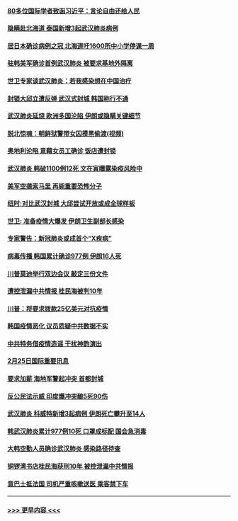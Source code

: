 #### [80多位国际学者致函习近平：言论自由还给人民](../pages/prog202/a102786009.md?t=02261702) 
#### [隐瞒赴北海道 泰国新增3起武汉肺炎病例](../pages/prog202/a102786065.md?t=02261702) 
#### [居日本确诊病例之冠 北海道吁1600所中小学停课一周](../pages/prog202/a102786045.md?t=02261702) 
#### [驻韩美军确诊首例武汉肺炎 被要求基地外隔离](../pages/prog202/a102785964.md?t=02261702) 
#### [世卫专家谈武汉肺炎：若我感染想在中国治疗](../pages/prog202/a102785921.md?t=02261702) 
#### [封锁大邱立遭反弹 武汉式封城 韩国称行不通](../pages/prog202/a102785940.md?t=02261702) 
#### [武汉肺炎延烧 欧洲多国沦陷 伊朗或隐瞒关键细节](../pages/prog202/a102785858.md?t=02261702) 
#### [脱北惊魂：朝鲜狱警带女囚摸黑偷渡(视频)](../pages/prog202/a102785824.md?t=02261702) 
#### [奥地利沦陷 意藉女员工确诊 饭店遭封锁](../pages/prog202/a102785803.md?t=02261702) 
#### [武汉肺炎 韩破1100例12死 文在寅曝露染疫风险中](../pages/prog202/a102785775.md?t=02261702) 
#### [美军空袭索马里 再毙重要恐怖分子](../pages/prog202/a102785761.md?t=02261702) 
#### [纽时:对比武汉封城 大邱尝试开放或成全球样板](../pages/prog202/a102785567.md?t=02261702) 
#### [世卫: 准备疫情大爆发 伊朗卫生副部长感染](../pages/prog202/a102785718.md?t=02261702) 
#### [专家警告：新冠肺炎或成首个“X疾病”](../pages/prog202/a102785682.md?t=02261702) 
#### [病毒传播 韩国累计确诊977例 伊朗16人死](../pages/prog202/a102785496.md?t=02261702) 
#### [川普莫迪举行双边会议 敲定三份文件](../pages/prog202/a102785486.md?t=02261702) 
#### [遭控泄漏中共情报 桂民海被判10年](../pages/prog202/a102785499.md?t=02261702) 
#### [川普：将要求拨款25亿美元对抗疫情](../pages/prog202/a102785490.md?t=02261702) 
#### [韩国疫情恶化 议员质疑中共数据不实](../pages/prog202/a102785460.md?t=02261702) 
#### [中共特务借疫情造谣 干扰神韵演出](../pages/prog202/a102785446.md?t=02261702) 
#### [2月25日国际重要讯息](../pages/prog202/a102785315.md?t=02261702) 
#### [要求加薪 海地军警起冲突 首都封城](../pages/prog202/a102785256.md?t=02261702) 
#### [反公民法示威 印度爆冲突酿5死90伤](../pages/prog202/a102785244.md?t=02261702) 
#### [武汉肺炎 科威特新增3起病例 伊朗死亡攀升至14人](../pages/prog202/a102785229.md?t=02261702) 
#### [韩武汉肺炎累计977例10死 口罩成标配 国会急消毒](../pages/prog202/a102784917.md?t=02261702) 
#### [大韩空勤人员确诊武汉肺炎 感染路径待查](../pages/prog202/a102785145.md?t=02261702) 
#### [铜锣湾书店桂民海获刑10年 被控泄漏中共情报](../pages/prog202/a102785088.md?t=02261702) 
#### [意巴士抵法国 司机严重咳嗽送医 乘客禁下车](../pages/prog202/a102785016.md?t=02261702) 

----
#### [ >>> 更早内容 <<< ](../indexes/prog202-earlier.md)
